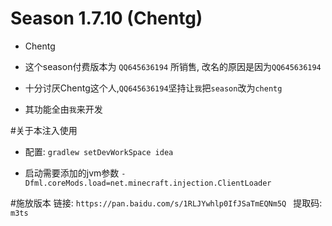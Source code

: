# Season 1.7.10 (Chentg)

* Chentg  
* 这个season付费版本为 `QQ645636194` 所销售, 改名的原因是因为`QQ645636194`
* 十分讨厌Chentg这个人,`QQ645636194`坚持让`我`把`season`改为`chentg`

* 其功能全由`我`来开发

 #关于本注入使用

* 配置:
`gradlew setDevWorkSpace idea`

* 启动需要添加的jvm参数
`-Dfml.coreMods.load=net.minecraft.injection.ClientLoader`

#施放版本
链接: `https://pan.baidu.com/s/1RLJYwhlp0IfJSaTmEQNm5Q `
提取码:` m3ts`

